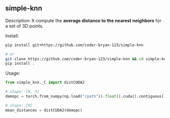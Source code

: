 simple-knn
---

Description: It compute the **average distance to the nearest neighbors** for a set of 3D points.

Install:
```bash
pip install git+https://github.com/coder-bryan-123/simple-knn

# or 
git clone https://github.com/coder-bryan-123/simple-knn && cd simple-knn
pip install .
```

Usage:
```python
from simple_knn._C import distCUDA2

# shape: [N, 3]
demopc = torch.from_numpy(np.load("/path")).float().cuda().contiguous() 

# shape: [N]
mean_distances = distCUDA2(demopc)
```
